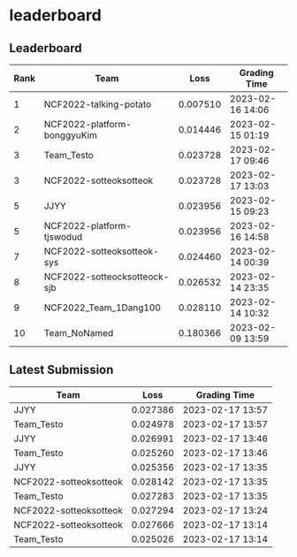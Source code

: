 
# leaderboard
## Leaderboard
|Rank|Team|Loss|Grading Time|
|----|----|----|------------|
|1|NCF2022-talking-potato|0.007510|2023-02-16 14:06|
|2|NCF2022-platform-bonggyuKim|0.014446|2023-02-15 01:19|
|3|Team_Testo|0.023728|2023-02-17 09:46|
|3|NCF2022-sotteoksotteok|0.023728|2023-02-17 13:03|
|5|JJYY|0.023956|2023-02-15 09:23|
|5|NCF2022-platform-tjswodud|0.023956|2023-02-16 14:58|
|7|NCF2022-sotteoksotteok-sys|0.024460|2023-02-14 00:39|
|8|NCF2022-sotteocksotteock-sjb|0.026532|2023-02-14 23:35|
|9|NCF2022_Team_1Dang100|0.028110|2023-02-14 10:32|
|10|Team_NoNamed|0.180366|2023-02-09 13:59|

## Latest Submission
|Team|Loss|Grading Time|
|----|----|------------|
|JJYY|0.027386|2023-02-17 13:57|
|Team_Testo|0.024978|2023-02-17 13:57|
|JJYY|0.026991|2023-02-17 13:46|
|Team_Testo|0.025260|2023-02-17 13:46|
|JJYY|0.025356|2023-02-17 13:35|
|NCF2022-sotteoksotteok|0.028142|2023-02-17 13:35|
|Team_Testo|0.027283|2023-02-17 13:35|
|NCF2022-sotteoksotteok|0.027294|2023-02-17 13:24|
|NCF2022-sotteoksotteok|0.027666|2023-02-17 13:14|
|Team_Testo|0.025026|2023-02-17 13:14|
